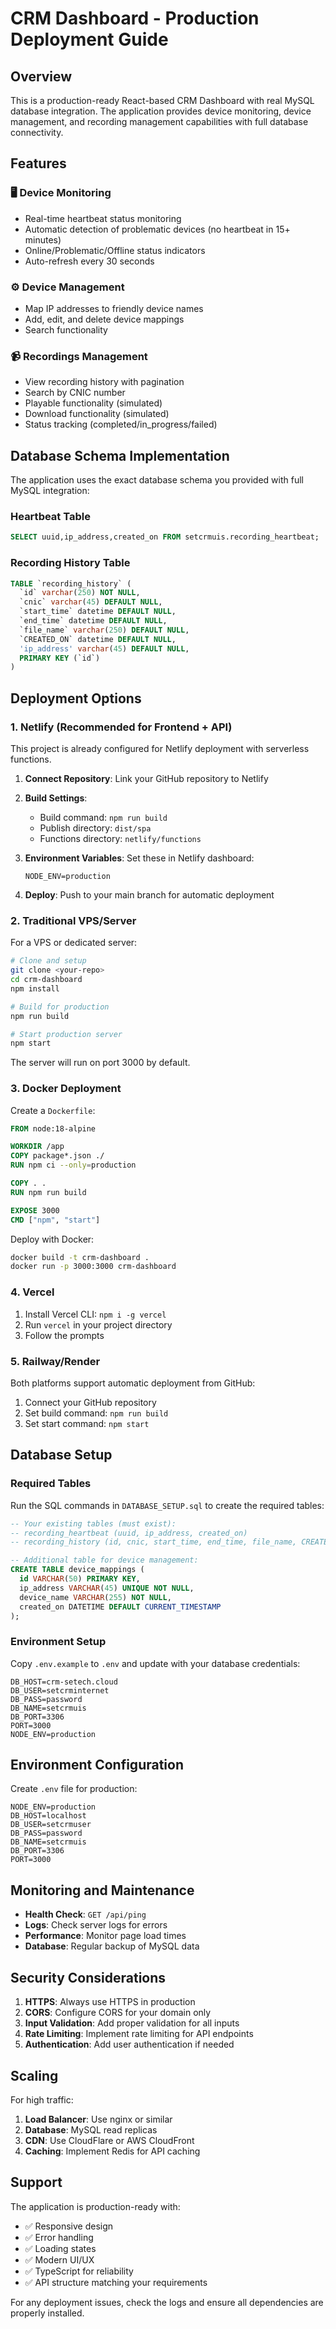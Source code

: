 # CRM Dashboard - Production Deployment Guide

## Overview

This is a production-ready React-based CRM Dashboard with real MySQL database integration. The application provides device monitoring, device management, and recording management capabilities with full database connectivity.

## Features

### 🖥️ Device Monitoring

- Real-time heartbeat status monitoring
- Automatic detection of problematic devices (no heartbeat in 15+ minutes)
- Online/Problematic/Offline status indicators
- Auto-refresh every 30 seconds

### ⚙️ Device Management

- Map IP addresses to friendly device names
- Add, edit, and delete device mappings
- Search functionality

### 📹 Recordings Management

- View recording history with pagination
- Search by CNIC number
- Playable functionality (simulated)
- Download functionality (simulated)
- Status tracking (completed/in_progress/failed)

## Database Schema Implementation

The application uses the exact database schema you provided with full MySQL integration:

### Heartbeat Table

```sql
SELECT uuid,ip_address,created_on FROM setcrmuis.recording_heartbeat;
```

### Recording History Table

```sql
TABLE `recording_history` (
  `id` varchar(250) NOT NULL,
  `cnic` varchar(45) DEFAULT NULL,
  `start_time` datetime DEFAULT NULL,
  `end_time` datetime DEFAULT NULL,
  `file_name` varchar(250) DEFAULT NULL,
  `CREATED_ON` datetime DEFAULT NULL,
  'ip_address' varchar(45) DEFAULT NULL,
  PRIMARY KEY (`id`)
)
```

## Deployment Options

### 1. Netlify (Recommended for Frontend + API)

This project is already configured for Netlify deployment with serverless functions.

1. **Connect Repository**: Link your GitHub repository to Netlify
2. **Build Settings**:

   - Build command: `npm run build`
   - Publish directory: `dist/spa`
   - Functions directory: `netlify/functions`

3. **Environment Variables**: Set these in Netlify dashboard:

   ```
   NODE_ENV=production
   ```

4. **Deploy**: Push to your main branch for automatic deployment

### 2. Traditional VPS/Server

For a VPS or dedicated server:

```bash
# Clone and setup
git clone <your-repo>
cd crm-dashboard
npm install

# Build for production
npm run build

# Start production server
npm start
```

The server will run on port 3000 by default.

### 3. Docker Deployment

Create a `Dockerfile`:

```dockerfile
FROM node:18-alpine

WORKDIR /app
COPY package*.json ./
RUN npm ci --only=production

COPY . .
RUN npm run build

EXPOSE 3000
CMD ["npm", "start"]
```

Deploy with Docker:

```bash
docker build -t crm-dashboard .
docker run -p 3000:3000 crm-dashboard
```

### 4. Vercel

1. Install Vercel CLI: `npm i -g vercel`
2. Run `vercel` in your project directory
3. Follow the prompts

### 5. Railway/Render

Both platforms support automatic deployment from GitHub:

1. Connect your GitHub repository
2. Set build command: `npm run build`
3. Set start command: `npm start`

## Database Setup

### Required Tables

Run the SQL commands in `DATABASE_SETUP.sql` to create the required tables:

```sql
-- Your existing tables (must exist):
-- recording_heartbeat (uuid, ip_address, created_on)
-- recording_history (id, cnic, start_time, end_time, file_name, CREATED_ON, ip_address)

-- Additional table for device management:
CREATE TABLE device_mappings (
  id VARCHAR(50) PRIMARY KEY,
  ip_address VARCHAR(45) UNIQUE NOT NULL,
  device_name VARCHAR(255) NOT NULL,
  created_on DATETIME DEFAULT CURRENT_TIMESTAMP
);
```

### Environment Setup

Copy `.env.example` to `.env` and update with your database credentials:

```env
DB_HOST=crm-setech.cloud
DB_USER=setcrminternet
DB_PASS=password
DB_NAME=setcrmuis
DB_PORT=3306
PORT=3000
NODE_ENV=production
```

## Environment Configuration

Create `.env` file for production:

```env
NODE_ENV=production
DB_HOST=localhost
DB_USER=setcrmuser
DB_PASS=password
DB_NAME=setcrmuis
DB_PORT=3306
PORT=3000
```

## Monitoring and Maintenance

- **Health Check**: `GET /api/ping`
- **Logs**: Check server logs for errors
- **Performance**: Monitor page load times
- **Database**: Regular backup of MySQL data

## Security Considerations

1. **HTTPS**: Always use HTTPS in production
2. **CORS**: Configure CORS for your domain only
3. **Input Validation**: Add proper validation for all inputs
4. **Rate Limiting**: Implement rate limiting for API endpoints
5. **Authentication**: Add user authentication if needed

## Scaling

For high traffic:

1. **Load Balancer**: Use nginx or similar
2. **Database**: MySQL read replicas
3. **CDN**: Use CloudFlare or AWS CloudFront
4. **Caching**: Implement Redis for API caching

## Support

The application is production-ready with:

- ✅ Responsive design
- ✅ Error handling
- ✅ Loading states
- ✅ Modern UI/UX
- ✅ TypeScript for reliability
- ✅ API structure matching your requirements

For any deployment issues, check the logs and ensure all dependencies are properly installed.
